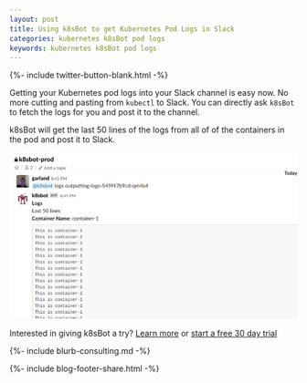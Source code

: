 ```yaml
---
layout: post
title: Using k8sBot to get Kubernetes Pod Logs in Slack
categories: kubernetes k8sBot pod logs
keywords: kubernetes k8sBot pod logs
---
```

{%- include twitter-button-blank.html -%}

Getting your Kubernetes pod logs into your Slack channel is easy now.  No more cutting and pasting
from `kubectl` to Slack.  You can directly ask `k8sBot` to fetch the logs for you and
post it to the channel.

k8sBot will get the last 50 lines of the logs from all of of the containers in
the pod and post it to Slack.

![k8sbot logs](/assets/blog/images/workflow/k8sbot-pod-logs.png)

Interested in giving k8sBot a try? <A HREF="https://managedkube.com/">Learn more</a> or <A HREF="https://managedkube.com/free-k8sbot-trial-signup">start a free 30 day trial</a>

{%- include blurb-consulting.md -%}

<!-- Blog footer share -->
{%- include blog-footer-share.html -%}
